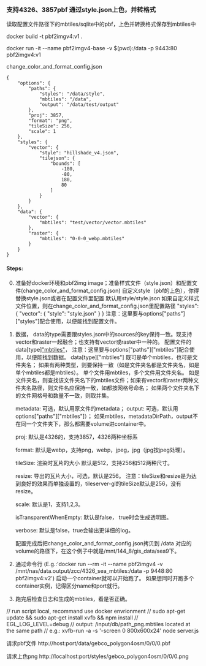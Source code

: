 ### 支持4326、3857pbf 通过style.json上色，并转格式
读取配置文件路径下的mbtiles/sqlite中的pbf，上色并转换格式保存到mbtiles中


docker build -t pbf2imgv4:v1 .

docker run -it --name pbf2imgv4-base -v $(pwd):/data -p 9443:80 pbf2imgv4:v1

change_color_and_format_config.json
```
{
    "options": {
        "paths": {
            "styles": "/data/style",
            "mbtiles": "/data",
            "output": "/data/test/output"
        },
        "proj": 3857,
        "format": "png",
        "tileSize": 256,
        "scale": 1
    },
    "styles": {
        "vector": {
            "style": "hillshade_v4.json",
            "tilejson": {
                "bounds": [
                    -180,
                    -80,
                    180,
                    80
                ]
            }
        }
    },
    "data": {
        "vector": {
            "mbtiles": "test/vector/vector.mbtiles"
        },
        "raster": {
            "mbtiles": "0-0-0_webp.mbtiles"
        }
    }
}
```


#### Steps:
0. 准备好docker环境和pbf2img image；准备样式文件（style.json）和配置文件(change_color_and_format_config.json)
    自定义style（pbf的上色），你得替换style.json或者在配置文件里配置
    默认用style/style.json
    如果自定义样式文件位置，则在change_color_and_format_config.json里配置路径 "styles": { "vector": { "style": "style.json" } }
    注意：这里要与options["paths"]["styles"]配合使用，以便能找到配置文件。
1. 数据，
    data的type需要跟styles.json中的sources的key保持一致。现支持vector和raster一起融合；也支持有vector或raster中一种的。
    配置文件的data[type]["mbtiles"](只查找该路径下的mbtiles文件)， 注意：这里要与options["paths"]["mbtiles"]配合使用，以便能找到数据。
    data[type]["mbtiles"] 既可是单个mbtiles，也可是文件夹名；
    如果有两种类型，则要保持一致（如是文件夹名都是文件夹名，如是单个mbtiles都是mbtiles）。
    单个文件用mbtiles，多个文件用文件夹名。
    如是文件夹名，则查找该文件夹名下的mbtiles文件；如果有vector和raster两种文件夹名路径，则文件名应保持一致，如都按网格号命名；
    如果两个文件夹名下的文件网格号和数量不一致，则取并集。

    metadata: 可选，默认用原文件的metadata；
    output: 可选，默认用options["paths"]["mbtiles"]）；
    如果mbtiles，metadataDirPath，output不在同一个文件夹下，那么都需要volume进container中。

    proj: 默认是4326的，支持3857，4326两种坐标系
    
    format: 默认是webp，支持png，webp，jpeg，jpg（jpg按jpeg处理）。
    
    tileSize: 渲染时瓦片的大小 默认是512，支持256和512两种尺寸。
    
    resize: 导出的瓦片大小，可选，默认是256。
    注意：tileSize和resize是为达到良好的效果而单独设置的，tileserver-gl的tileSize默认是256，没有resize。
    
    scale: 默认是1，支持1,2,3。

    isTransparentWhenEmpty: 默认是false， true时会生成透明图。
    
    verbose: 默认是false，true会输出更详细的log。

    配置完成后把change_color_and_format_config.json拷贝到 /data 对应的volume的路径下，在这个例子中就是/mnt/144_8/gis_data/sea9下。
2. 通过命令行 (E.g.:'docker run --rm -it --name pbf2imgv4 -v /mnt/nas/data.output/zcc/4326_sea_mbtiles:/data -p 9448:80 pbf2imgv4:v2')
    启动一个container就可以开始跑了。
    如果想同时开跑多个container实例，记得区分name和port就行。
3. 跑完后检查日志和生成的mbtiles，看是否正确。


// run script local, recommand use docker envrionment
// sudo apt-get update && sudo apt-get install xvfb && npm install
// EGL_LOG_LEVEL=debug
// output: /input/db/path_png.mbtiles located at the same path
// e.g.: xvfb-run -a -s '-screen 0 800x600x24' node server.js

请求pbf文件
http://host:port/data/gebco_polygon4osm/0/0/0.pbf

请求上色png
http://localhost:port/styles/gebco_polygon4osm/0/0/0.png
